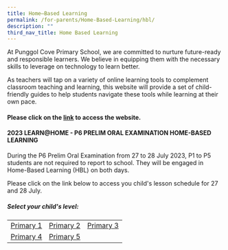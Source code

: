 ```yaml
---
title: Home–Based Learning
permalink: /for-parents/Home-Based-Learning/hbl/
description: ""
third_nav_title: Home Based Learning
---
```

At Punggol Cove Primary School, we are committed to nurture&nbsp;future-ready and responsible learners. We&nbsp;believe in equipping them with the necessary skills to leverage on technology to learn better.  

As teachers will tap on a variety of&nbsp;online learning tools to complement classroom teaching and learning, this website will provide a set of child-friendly guides to help students navigate these tools while learning at their own pace.

<h4>Please click on the <a href="https://sites.google.com/moe.edu.sg/pcps-techforlearning/home" target="_blank">link</a> to access the website.</h4>

<h4> 2023 LEARN@HOME - P6 PRELIM ORAL EXAMINATION HOME-BASED LEARNING</h4>

During the P6 Prelim Oral Examination from 27 to 28 July 2023, P1 to P5 students are not required to report to school. They will be engaged in Home-Based Learning (HBL) on both days.

Please click on the link below to access you child's lesson schedule for 27 and 28 July.

<h5>Select your child's level:</h5>

<table>
	<tbody><tr>
		<td><a target="_blank" href="/for-parents/home-based-learning/p1/Primary 1">Primary 1</a></td>
		<td><a target="_blank" href="/for-parents/home-based-learning/p2/Primary 2">Primary 2</a></td>
		<td><a target="_blank" href="/for-parents/home-based-learning/p3/Primary 3">Primary 3</a></td>
	</tr> 
		<tr>
		<td><a target="_blank" href="/for-parents/home-based-learning/p4/Primary 4">Primary 4</a></td>
		<td><a target="_blank" href="/for-parents/home-based-learning/p5/Primary 5">Primary 5</a></td>
	</tr> 
</tbody></table>